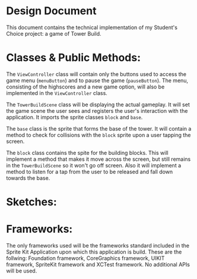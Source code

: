 Design Document
===============
This document contains the technical implementation of my Student's Choice project: a game of Tower Build.

Classes & Public Methods:
===============
The <code>ViewController</code> class will contain only the buttons used to access the game menu (<code>menuButton</code>) and to pause the game (<code>pauseButton</code>). The menu, consisting of the highscores and a new game option, will also be implemented in the <code>ViewController</code> class. 

The <code>TowerBuildScene</code> class will be displaying the actual gameplay. It will set the game scene the user sees and registers the user's interaction with the application. It imports the sprite classes <code>block</code> and <code>base</code>.

The <code>base</code> class is the sprite that forms the base of the tower. It will contain a method to check for collisions with the <code>block</code> sprite upon a user tapping the screen.

The <code>block</code> class contains the spite for the building blocks. This will implement a method that makes it move across the screen, but still remains in the <code>TowerBuildScene</code> so it won't go off screen. Also it will implement a method to listen for a tap from the user to be released and fall down towards the base.

Sketches:
=========


Frameworks:
==========
The only frameworks used will be the frameworks standard included in the Sprite Kit Application upon which this application is build. These are the follwing: Foundation framework, CoreGraphics framework, UIKIT framework, SpriteKit framework and XCTest framework. No additional APIs will be used.
